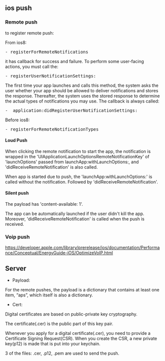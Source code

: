 ## ios push

### Remote push

to register remote push:

From ios8:

<pre>
- registerForRemoteNotifications
</pre>

it has callback for success and failure. To perform some user-facing actions, you must call the:

<pre>
- registerUserNotificationSettings:
</pre>

The first time your app launches and calls this method, the system asks the user whether your app should be allowed to deliver notifications and stores the response. Thereafter, the system uses the stored response to determine the actual types of notifications you may use. The callback is always called:

<pre>
-  application:didRegisterUserNotificationSettings: 
</pre>

Before ios8:

<pre>
- registerForRemoteNotificationTypes
</pre>

#### Loud Push

When clicking the remote notification to start the app, the notification is wrapped in the 'UIApplicationLaunchOptionsRemoteNotificationKey' of 'launchOptions' passed from launchApp:withLaunchOptions:, and 'didReceiveRemoteNotification' is also called.

When app is started due to push, the 'launchApp:withLaunchOptions:' is called without the notification. Followed by 'didReceiveRemoteNotification'.

#### Silent push

The payload has 'content-available: 1'. 

The app can be automatically launched if the user didn't kill the app. Moreover, 'didReceiveRemoteNotification' is called when the push is received.

### Voip push

https://developer.apple.com/library/prerelease/ios/documentation/Performance/Conceptual/EnergyGuide-iOS/OptimizeVoIP.html

## Server

- Payload:

For the remote pushes, the payload is a dictionary that contains at least one item, “aps”, which itself is also a dictionary.

- Cert:

Digital certificates are based on public-private key cryptography.

The certificate(.cer) is the public part of this key pair. 

Whenever you apply for a digital certificate(.cer), you need to provide a Certificate Signing Request(CSR). When you create the CSR, a new private key(p12) is made that is put into your keychain.

3 of the files: .cer, .p12, .pem are used to send the push.
